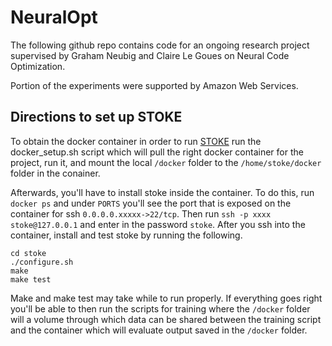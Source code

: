 # NeuralOpt

The following github repo contains code for an ongoing research project supervised by Graham Neubig and Claire Le Goues on Neural Code Optimization. 

Portion of the experiments were supported by Amazon Web Services.  

## Directions to set up STOKE

To obtain the docker container in order to run [STOKE](https://github.com/StanfordPL/stoke) run the docker_setup.sh script which will pull the right docker container for the project, run it, and mount the local `/docker` folder to the `/home/stoke/docker` folder in the conainer. 

Afterwards, you'll have to install stoke inside the container. To do this, run `docker ps` and under `PORTS` you'll see the port that is exposed on the container for ssh `0.0.0.0.xxxxx->22/tcp`. Then run `ssh -p xxxx stoke@127.0.0.1` and enter in the password `stoke`. After you ssh into the container, install and test stoke by running the following. 


```
cd stoke
./configure.sh
make
make test
```

Make and make test may take while to run properly. If everything goes right you'll be able to then run the scripts for training where the `/docker` folder will a volume through which data can be shared between the training script and the container which will evaluate output saved in the `/docker` folder. 
